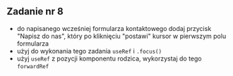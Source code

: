 ## Zadanie nr 8

- do napisanego wcześniej formularza kontaktowego dodaj przycisk "Napisz do nas", który po kliknięciu "postawi" kursor w pierwszym polu formularza
- użyj do wykonania tego zadania `useRef` i `.focus()`
- użyj `useRef` z pozycji komponentu rodzica, wykorzystaj do tego `forwardRef`
